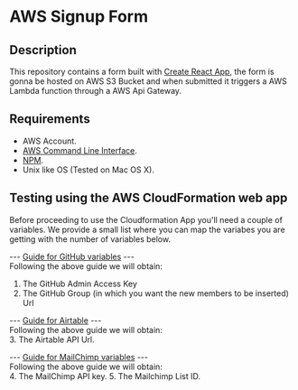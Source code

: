 # AWS Signup Form

## Description
This repository contains a form built with [Create React App](https://github.com/facebook/create-react-app), the form is gonna be hosted on AWS S3 Bucket and when submitted it triggers a AWS Lambda function through a AWS Api Gateway.

## Requirements
* AWS Account.
* [AWS Command Line Interface](https://aws.amazon.com/cli/).
* [NPM](https://www.npmjs.com/).
* Unix like OS (Tested on Mac OS X).

## Testing using the AWS CloudFormation web app
Before proceeding to use the Cloudformation App you'll need a couple of variables.
We provide a small list where you can map the variabes you are getting with the number of variables below.

--- [Guide for GitHub variables](docs/github.md) ---<br>
Following the above guide we will obtain:
1. The GitHub Admin Access Key
2. The GitHub Group (in which you want the new members to be inserted) Url <br>

--- [Guide for Airtable](docs/airtable.md) ---<br>
Following the above guide we will obtain:<br>
3. The Airtable API Url. <br>

--- [Guide for MailChimp variables](docs/mailchimp.md) ---<br>
Following the above guide we will obtain:<br>
4. The MailChimp API key.
5. The Mailchimp List ID. <br>

